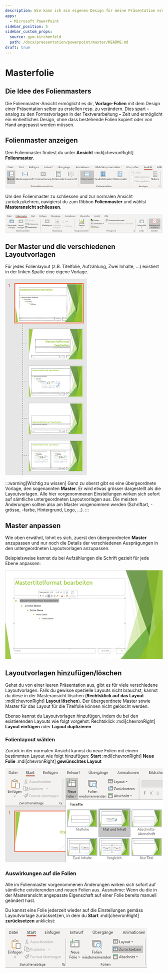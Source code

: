 ```yaml
---
description: Wie kann ich ein eigenes Design für meine Präsentation erstellen?
apps:
  - Microsoft PowerPoint
sidebar_position: 5
sidebar_custom_props:
  source: gym-kirchenfeld
  path: /docs/praesentation/powerpoint/master/README.md
draft: true
---
```


# Masterfolie



## Die Idee des Folienmasters
Die Folienmaster-Ansicht ermöglicht es dir, **Vorlage-Folien** mit dem Design einer Präsentation selber zu erstellen resp. zu verändern. Dies spart – analog zu den Formatvorlagen in der Textverarbeitung – Zeit und ermöglicht ein einheitliches Design, ohne dass bestehende Folien kopiert oder von Hand angepasst werden müssen.


## Folienmaster anzeigen
Den Folienmaster findest du unter __Ansicht__ :mdi[chevronRight] __Folienmaster__.

![Folienmaster anzeigen](./images/folienmaster-anzeigen.png)

Um den Folienmaster zu schliessen und zur normalen Ansicht zurückzukehren, navigierst du zum Ribbon __Folienmaster__ und wählst __Masteransicht schliessen__.

![Folienmaster schliessen](./images/folienmaster-schliessen.png)


## Der Master und die verschiedenen Layoutvorlagen
Für jedes Folienlayout (z.B. Titelfolie, Aufzählung, Zwei Inhalte, ...) existiert in der linken Spalte eine eigene Vorlage.

![Layoutvorlagen im Folienmaster](./images/verschiedene-layoutvorlagen.png)

:::warning[Wichtig zu wissen]
Ganz zu oberst gibt es eine übergeordnete Vorlage, den sogenannten **Master**. Er wird etwas grösser dargestellt als die Layoutvorlagen. Alle hier vorgenommenen Einstellungen wirken sich sofort auf sämtliche untergeordneten Layoutvorlagen aus. Die meisten Änderungen sollten also am Master vorgenommen werden (Schriftart, -grösse, -farbe, Hintergrund, Logo, ...).
:::

## Master anpassen
Wie oben erwähnt, lohnt es sich, zuerst den übergeordneten **Master** anzupassen und nur noch die Details der verschiedenen Ausprägungen in den untergeordneten Layoutvorlagen anzupassen.

Beispielsweise kannst du bei Aufzählungen die Schrift gezielt für jede Ebene anpassen:

![Folienmaster anpassen](./images/master-anpassen.png)

## Layoutvorlagen hinzufügen/löschen
Gehst du von einer leeren Präsentation aus, gibt es für viele verschiedene Layoutvorlagen. Falls du gewisse spezielle Layouts nicht brauchst, kannst du diese in der Masteransicht löschen (__Rechtsklick auf das Layout__ :mdi[chevronRight] __Layout löschen__). Der übergeordnete Master sowie Master für das Layout für die Titelfolie können nicht gelöscht werden.

Ebenso kannst du Layoutvorlagen hinzufügen, indem du bei den existierenden Layouts wie folgt vorgehst: Rechtsklick :mdi[chevronRight] __Layout einfügen__ oder __Layout duplizieren__


### Folienlayout wählen
Zurück in der normalen Ansicht kannst du neue Folien mit einem bestimmten Layout wie folgt hinzufügen: __Start__ :mdi[chevronRight] __Neue Folie__ :mdi[chevronRight] __gewünschtes Layout__

![Folienmaster-layout wählen](./images/layout-waehlen.png)


### Auswirkungen auf die Folien
Alle im Folienmaster vorgenommenen Änderungen wirken sich sofort auf sämtliche existierenden und neuen Folien aus. Ausnahme: Wenn du die in der Masteransicht angepasste Eigenschaft auf einer Folie bereits manuell geändert hast.

Du kannst eine Folie jederzeit wieder auf die Einstellungen gemäss Layoutvorlage zurücksetzen, in dem du __Start__ :mdi[chevronRight] __zurücksetzen__ anklickst:

![Layout zurücksetzen](./images/layout-zuruecksetzen.png)
